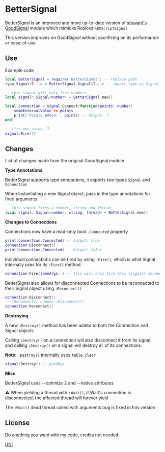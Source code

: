 # BetterSignal

BetterSignal is an improved and more up-to-date version of [stravant's GoodSignal](https://github.com/stravant/goodsignal) module which mimicks
Robloxs `RBXScriptSignal`

This version improves on GoodSignal without sacrificing on its performance or ease-of-use

## Use

Example code

```lua
local BetterSignal = require('BetterSignal') -- replace path
type Signal<T...> = BetterSignal.Signal<T...> -- import type as Signal

-- this signal will only fire numbers
local signal: Signal<number> = BetterSignal.new()

local connection = signal:Connect(function(points: number)
    someExternalValue += points
    print('Points Added:', points) -- Output: 7
end)

-- fire one value, 7
signal:Fire(7)
```

## Changes

List of changes made from the original GoodSignal module

**Type Annotations**

BetterSignal supports type annotations, it exports two types `Signal` and `Connection`

When instantiating a new Signal object, pass in the type annotations for fired arguments

```lua
-- this signal fires a number, string and thread
local signal: Signal<number, string, thread> = BetterSignal.new()
```

**Changes to Connections**

Connections now have a read-only bool `.Connected` property

```lua
print(connection.Connected) -- Output: true
connection:Disconnect()
print(connection.Connected) -- Output: false
```

Individual connections can be fired by using `:Fire()`, which is what Signal internally uses for its `:Fire()` method

```lua
connection:Fire(someArgs..) -- this will only fire this singular connection
```

BetterSignal also allows for disconnected Connections to be reconnected to their Signal object using `:Reconnect()`

```lua
connection:Disconnect()
-- :Reconnect() undoes :Disconnect()
connection:Reconnect()
```

**Destroying**

A new `:Destroy()` method has been added to both the Connection and Signal objects

Calling `:Destroy()` on a connection will also disconnect it from its signal, and calling `:Destroy()` on a signal will destroy all of its connections. 

**Note:** `:Destroy()` internally uses `table.clear`

```lua
signal:Destroy() -- goodbye
```

**Misc**

BetterSignal uses --optimize 2 and --native attributes

⚠️ When yielding a thread with `:Wait()`, if Wait's connection is disconnected, the affected thread will forever yield

The `:Wait()` dead thread called with arguments bug is fixed in this version

## License

Do anything you want with my code, credits not needed

[UNI](https://choosealicense.com/licenses/unlicense/)